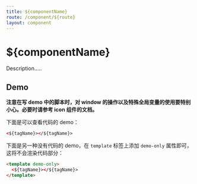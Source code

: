```yaml
---
title: ${componentName}
route: /component/${route}
layout: component
---
```


# ${componentName}

Description.....

## Demo

**注意在写 demo 中的脚本时，对 window 的操作以及特殊全局变量的使用要特别小心。必要时请参考 icon 组件的文档。**

下面是可以查看代码的 demo：

```html
<${tagName}></${tagName}>
```

下面是另一种没有代码的 demo，在 `template` 标签上添加 `demo-only` 属性即可，这将不会渲染代码部分：

```html
<template demo-only>
  <${tagName}></${tagName}>
</template>
```
